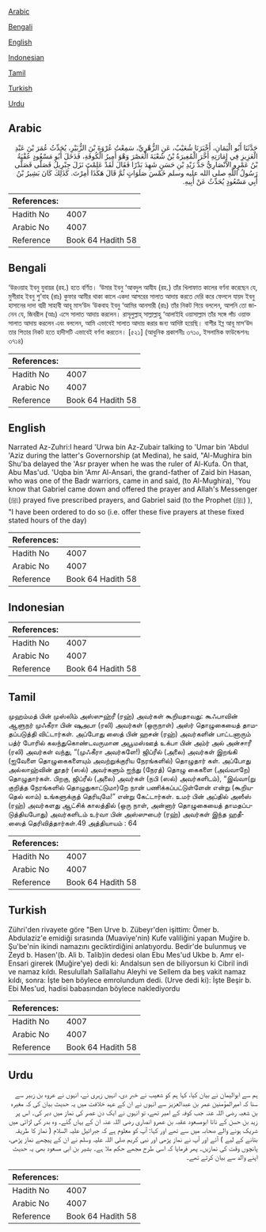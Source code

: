 [Arabic](#arabic)

[Bengali](#bengali)

[English](#english)

[Indonesian](#indonesian)

[Tamil](#tamil)

[Turkish](#turkish)

[Urdu](#urdu)

## Arabic


<div dir="rtl" lang="ar" style={{fontSize:'larger',backgroundColor:'#f8f9fa',padding:20}}>
حَدَّثَنَا أَبُو الْيَمَانِ، أَخْبَرَنَا شُعَيْبٌ، عَنِ الزُّهْرِيِّ، سَمِعْتُ عُرْوَةَ بْنَ الزُّبَيْرِ، يُحَدِّثُ عُمَرَ بْنَ عَبْدِ الْعَزِيزِ فِي إِمَارَتِهِ أَخَّرَ الْمُغِيرَةُ بْنُ شُعْبَةَ الْعَصْرَ وَهْوَ أَمِيرُ الْكُوفَةِ، فَدَخَلَ أَبُو مَسْعُودٍ عُقْبَةُ بْنُ عَمْرٍو الأَنْصَارِيُّ جَدُّ زَيْدِ بْنِ حَسَنٍ شَهِدَ بَدْرًا فَقَالَ لَقَدْ عَلِمْتَ نَزَلَ جِبْرِيلُ فَصَلَّى فَصَلَّى رَسُولُ اللَّهِ صلى الله عليه وسلم خَمْسَ صَلَوَاتٍ ثُمَّ قَالَ هَكَذَا أُمِرْتَ‏.‏ كَذَلِكَ كَانَ بَشِيرُ بْنُ أَبِي مَسْعُودٍ يُحَدِّثُ عَنْ أَبِيهِ‏.‏
</div>
<div style={{backgroundColor:'#f8f9fa',padding:20, marginBottom: 10}}><table> <thead> <tr> <th>References:</th> <th></th> </tr> </thead> <tbody><tr><td>Hadith No</td><td>4007</td></tr><tr><td>Arabic No</td><td>4007</td></tr><tr><td>Reference</td><td>Book 64 Hadith 58</td></tr></tbody></table></div>

## Bengali


<div dir="ltr" lang="bn" style={{fontSize:'larger',backgroundColor:'#f8f9fa',padding:20}}>
‘উরওয়াহ ইবনু যুবায়র (রহ.) হতে বর্ণিত। ‘উমার ইবনু ‘আবদুল আযীয (রহ.) তাঁর খিলাফাত কালের বর্ণনা করেছেন যে, মুগীরাহ ইবনু শু’বাহ (রাঃ) কুফার আমীর থাকা কালে একদা আসরের সালাত আদায় করতে দেরি করে ফেললে যায়দ ইবনু হাসানের দাদা বাদ্রী সাহাবী আবূ মাস‘উদ ‘উকবাহ ইবনু ‘আমির আনসারী (রাঃ) তাঁর নিকট গিয়ে বললেন, আপনি তো জানেন যে, জিবরীল (আঃ) এসে সালাত আদায় করলেন। রাসূলুল্লাহ্ সাল্লাল্লাহু ‘আলাইহি ওয়াসাল্লাম তাঁর সঙ্গে পাঁচ ওয়াক্ত সালাত আদায় করলেন এবং বললেন, আমি এভাবেই সালাত আদায় করার জন্য আদিষ্ট হয়েছি। বাশীর ইব্ন আবূ মাস‘উদ তার পিতার নিকট হতে হাদীসটি এভাবেই বর্ণনা করতেন। [৫২১] (আধুনিক প্রকাশনীঃ ৩৭১০, ইসলামিক ফাউন্ডেশনঃ ৩৭১৪)
</div>
<div style={{backgroundColor:'#f8f9fa',padding:20, marginBottom: 10}}><table> <thead> <tr> <th>References:</th> <th></th> </tr> </thead> <tbody><tr><td>Hadith No</td><td>4007</td></tr><tr><td>Arabic No</td><td>4007</td></tr><tr><td>Reference</td><td>Book 64 Hadith 58</td></tr></tbody></table></div>

## English


<div dir="ltr" lang="en" style={{fontSize:'larger',backgroundColor:'#f8f9fa',padding:20}}>
Narrated Az-Zuhri:I heard 'Urwa bin Az-Zubair talking to 'Umar bin 'Abdul 'Aziz during the latter's Governorship (at Medina), he said, "Al-Mughira bin Shu'ba delayed the 'Asr prayer when he was the ruler of Al-Kufa. On that, Abu Mas'ud. 'Uqba bin 'Amr Al-Ansari, the grand-father of Zaid bin Hasan, who was one of the Badr warriors, came in and said, (to Al-Mughira), 'You know that Gabriel came down and offered the prayer and Allah's Messenger (ﷺ) prayed five prescribed prayers, and Gabriel said (to the Prophet (ﷺ) ), "I have been ordered to do so (i.e. offer these five prayers at these fixed stated hours of the day)
</div>
<div style={{backgroundColor:'#f8f9fa',padding:20, marginBottom: 10}}><table> <thead> <tr> <th>References:</th> <th></th> </tr> </thead> <tbody><tr><td>Hadith No</td><td>4007</td></tr><tr><td>Arabic No</td><td>4007</td></tr><tr><td>Reference</td><td>Book 64 Hadith 58</td></tr></tbody></table></div>

## Indonesian


<div dir="ltr" lang="id" style={{fontSize:'larger',backgroundColor:'#f8f9fa',padding:20}}>

</div>
<div style={{backgroundColor:'#f8f9fa',padding:20, marginBottom: 10}}><table> <thead> <tr> <th>References:</th> <th></th> </tr> </thead> <tbody><tr><td>Hadith No</td><td>4007</td></tr><tr><td>Arabic No</td><td>4007</td></tr><tr><td>Reference</td><td>Book 64 Hadith 58</td></tr></tbody></table></div>

## Tamil


<div dir="ltr" lang="ta" style={{fontSize:'larger',backgroundColor:'#f8f9fa',padding:20}}>
முஹம்மத் பின் முஸ்லிம் அஸ்ஸுஹ்ரீ (ரஹ்) அவர்கள் கூறியதாவது: கூஃபாவின் ஆளுநர் முஃகீரா பின் ஷுஅபா (ரலி) அவர்கள் (ஒருநாள்) அஸ்ர் தொழுகையைத் தாமதப்படுத்தி விட்டார்கள். அப்போது ஸைத் பின் ஹசன் (ரஹ்) அவர்களின் பாட்டனாரும் பத்ர் போரில் கலந்துகொண்டவருமான அபூமஸ்ஊத் உக்பா பின் அம்ர் அல் அன்சாரீ (ரலி) அவர்கள் வந்து, “(முஃகீரா அவர்களே!) ஜிப்ரீல் (அலை) அவர்கள் இறங்கி (ஐவேளை தொழுகைகளையும் அவற்றுக்குரிய நேரங்களில்) தொழுதார் கள். அப்போது அல்லாஹ்வின் தூதர் (ஸல்) அவர்களும் ஐந்து (நேரத்) தொழு கைகளை (அவ்வாறே) தொழுதார்கள். பிறகு, ஜிப்ரீல் (அலை) அவர்கள் (நபி (ஸல்) அவர்களிடம்), “இவ்வா(று குறித்த நேரங்களில் தொழுதுகாட்டுமா)றே நான் பணிக்கப்பட்டுள்ளேன் என்று (கூறியதெல் லாம்) உங்களுக்குத் தெரியுமே!” என்று கேட்டார்கள். உமர் பின் அப்தில் அஸீஸ் (ரஹ்) அவர்களது ஆட்சிக் காலத்தில் (ஒரு நாள், அன்னார் தொழுகையைத் தாமதப்படுத்தியபோது) அவர்களிடம் உர்வா பின் அஸ்ஸுபைர் (ரஹ்) அவர்கள் இந்த ஹதீஸைத் தெரிவித்தார்கள்.49 அத்தியாயம் : 64
</div>
<div style={{backgroundColor:'#f8f9fa',padding:20, marginBottom: 10}}><table> <thead> <tr> <th>References:</th> <th></th> </tr> </thead> <tbody><tr><td>Hadith No</td><td>4007</td></tr><tr><td>Arabic No</td><td>4007</td></tr><tr><td>Reference</td><td>Book 64 Hadith 58</td></tr></tbody></table></div>

## Turkish


<div dir="ltr" lang="tr" style={{fontSize:'larger',backgroundColor:'#f8f9fa',padding:20}}>
Zühri'den rivayete göre "Ben Urve b. Zübeyr'den işittim: Ömer b. Abdulaziz'e emidiği sırasında (Muaviye'nin) Kufe valiliğini yapan Muğire b. Şu'be'nin ikindi namazını geciktirdiğini anlatıyordu. Bedir'de bulunmuş ve Zeyd b. Hasen'(b. Ali b. Talib)in dedesi olan Ebu Mes'ud Ukbe b. Amr el-Ensari girerek (Muğire'ye) dedi ki: Andalsun sen de biliyorsun ki Cibril indi ve namaz kıldı. Resulullah Sallallahu Aleyhi ve Sellem da beş vakit namaz kıldı, sonra: İşte ben böylece emrolundum dedi. (Urve dedi ki): İşte Beşir b. Ebi Mes'ud, hadisi babasından böylece naklediyordu
</div>
<div style={{backgroundColor:'#f8f9fa',padding:20, marginBottom: 10}}><table> <thead> <tr> <th>References:</th> <th></th> </tr> </thead> <tbody><tr><td>Hadith No</td><td>4007</td></tr><tr><td>Arabic No</td><td>4007</td></tr><tr><td>Reference</td><td>Book 64 Hadith 58</td></tr></tbody></table></div>

## Urdu


<div dir="rtl" lang="ur" style={{fontSize:'larger',backgroundColor:'#f8f9fa',padding:20}}>
ہم سے ابوالیمان نے بیان کیا، کہا ہم کو شعیب نے خبر دی، انہیں زہری نے، انہوں نے عروہ بن زبیر سے سنا کہ امیرالمؤمنین عمر بن عبدالعزیز سے انہوں نے ان کے عہد خلافت میں یہ حدیث بیان کی کہ مغیرہ بن شعبہ رضی اللہ عنہ جب کوفہ کے امیر تھے، تو انہوں نے ایک دن عصر کی نماز میں دیر کی۔ اس پر زید بن حسن کے نانا ابومسعود عقبہ بن عمرو انصاری رضی اللہ عنہ ان کے یہاں گئے۔ وہ بدر کی لڑائی میں شریک ہونے والے صحابہ میں سے تھے اور کہا: آپ کو معلوم ہے کہ جبرائیل علیہ السلام ( نماز کا طریقہ بتانے کے لیے ) آئے اور آپ نے نماز پڑھی اور نبی کریم صلی اللہ علیہ وسلم نے ان کے پیچھے نماز پڑھی، پانچوں وقت کی نمازیں۔ پھر فرمایا کہ اسی طرح مجھے حکم ملا ہے۔ بشیر بن ابی مسعود بھی یہ حدیث اپنے والد سے بیان کرتے تھے۔
</div>
<div style={{backgroundColor:'#f8f9fa',padding:20, marginBottom: 10}}><table> <thead> <tr> <th>References:</th> <th></th> </tr> </thead> <tbody><tr><td>Hadith No</td><td>4007</td></tr><tr><td>Arabic No</td><td>4007</td></tr><tr><td>Reference</td><td>Book 64 Hadith 58</td></tr></tbody></table></div>